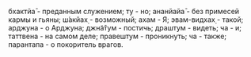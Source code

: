 бхактйа̄ - преданным служением; ту - но; ананйайа̄ - без примесей кармы и гьяны; ш́акйах̣ - возможный; ахам - Я; эвам-видхах̣ - такой; арджуна - о Арджуна; джн̃а̄тум - постичь; драшт̣ум - видеть; ча - и; таттвена - на самом деле; правешт̣ум - проникнуть; ча - также; парантапа - о покоритель врагов.